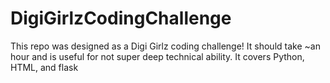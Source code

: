 # DigiGirlzCodingChallenge
This repo was designed as a Digi Girlz coding challenge! It should take ~an hour and is useful for not super deep technical ability. It covers Python, HTML, and flask
